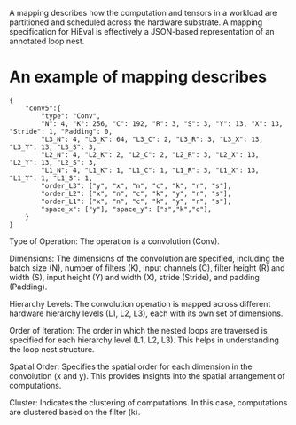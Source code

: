 

A mapping describes how the computation and tensors in a workload are partitioned and scheduled across the hardware substrate. A mapping specification for HiEval is effectively a JSON-based representation of an annotated loop nest. 

# An example of mapping describes
```
{
    "conv5":{
        "type": "Conv", 
        "N": 4, "K": 256, "C": 192, "R": 3, "S": 3, "Y": 13, "X": 13, "Stride": 1, "Padding": 0,
        "L3_N": 4, "L3_K": 64, "L3_C": 2, "L3_R": 3, "L3_X": 13, "L3_Y": 13, "L3_S": 3,
        "L2_N": 4, "L2_K": 2, "L2_C": 2, "L2_R": 3, "L2_X": 13, "L2_Y": 13, "L2_S": 3,
        "L1_N": 4, "L1_K": 1, "L1_C": 1, "L1_R": 3, "L1_X": 13, "L1_Y": 1, "L1_S": 1,
        "order_L3": ["y", "x", "n", "c", "k", "r", "s"],
        "order_L2": ["x", "n", "c", "k", "y", "r", "s"],
        "order_L1": ["x", "n", "c", "k", "y", "r", "s"],
        "space_x": ["y"], "space_y": ["s","k","c"],
    }
}
```

Type of Operation: The operation is a convolution (Conv).

Dimensions: The dimensions of the convolution are specified, including the batch size (N), number of filters (K), input channels (C), filter height (R) and width (S), input height (Y) and width (X), stride (Stride), and padding (Padding).

Hierarchy Levels: The convolution operation is mapped across different hardware hierarchy levels (L1, L2, L3), each with its own set of dimensions.

Order of Iteration: The order in which the nested loops are traversed is specified for each hierarchy level (L1, L2, L3). This helps in understanding the loop nest structure.

Spatial Order: Specifies the spatial order for each dimension in the convolution (x and y). This provides insights into the spatial arrangement of computations.

Cluster: Indicates the clustering of computations. In this case, computations are clustered based on the filter (k).
